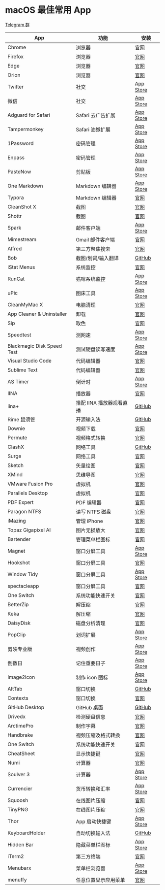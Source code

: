 # macOS 最佳常用 App

[Telegram 群](https://t.me/V2EXPro)

| App                        | 功能                     | 安装                                                                                                                                              |
| -------------------------- | ------------------------ | ------------------------------------------------------------------------------------------------------------------------------------------------- |
| Chrome                     | 浏览器                   | [官网](https://www.google.com/intl/zh-CN/chrome/)                                                                                                 |
| Firefox                    | 浏览器                   | [官网](https://www.mozilla.org/zh-CN/firefox/new/)                                                                                                |
| Edge                       | 浏览器                   | [官网](https://www.microsoftedgeinsider.com/zh-cn/download/)                                                                                      |
|Orion|浏览器|[官网](https://browser.kagi.com/)|
| Twitter                    | 社交                     | [App Store](https://apps.apple.com/cn/app/twitter/id1482454543?mt=12)                                                                             |
| 微信                       | 社交                     | [App Store](https://apps.apple.com/cn/app/%E5%BE%AE%E4%BF%A1/id836500024?mt=12)                                                                   |
| Adguard for Safari         | Safari 去广告扩展        | [App Store](https://apps.apple.com/cn/app/adguard-for-safari/id1440147259?mt=12)                                                                  |
| Tampermonkey               | Safari 油猴扩展          | [App Store](https://apps.apple.com/cn/app/tampermonkey/id1482490089?mt=12)                                                                        |
| 1Password                  | 密码管理                 | [App Store](https://apps.apple.com/cn/app/1password-7-password-manager/id1333542190?mt=12)                                                        |
| Enpass                     | 密码管理                 | [App Store](https://apps.apple.com/cn/app/enpass-password-manager/id732710998?mt=12)                                                              |
| PasteNow                   | 剪贴板                   | [App Store](https://apps.apple.com/cn/app/pastenow-%E5%89%AA%E8%B4%B4%E6%9D%BF%E5%B7%A5%E5%85%B7/id1552536109?mt=12)                              |
| One Markdown               | Markdown 编辑器          | [App Store](https://apps.apple.com/cn/app/one-markdown/id1507139439)                                                                              |
| Typora                     | Markdown 编辑器          | [官网](https://www.typora.io/)                                                                                                                    |
| CleanShot X                | 截图                     | [官网](https://cleanshot.com/)                                                                                                                    |
|Shottr|截图|[官网](https://shottr.cc/)|
| Spark                      | 邮件客户端               | [App Store](https://apps.apple.com/cn/app/spark-readdle-%E5%87%BA%E5%93%81%E7%9A%84%E9%82%AE%E7%AE%B1%E5%BA%94%E7%94%A8/id1176895641?mt=12)       |
| Mimestream                 | Gmail 邮件客户端         | [官网](https://mimestream.com)                                                                                                                    |
| Alfred                     | 第三方聚焦搜索           | [官网](https://www.alfredapp.com/)                                                                                                                |
| Bob                        | 截图/划词/输入翻译       | [GitHub](https://github.com/ripperhe/Bob)                                                                                                         |
| iStat Menus                | 系统监控                 | [官网](https://bjango.com/mac/istatmenus/)                                                                                                        |
| RunCat                     | 猫咪系统监控             | [App Store](https://apps.apple.com/cn/app/runcat/id1429033973?mt=12)                                                                              |
| uPic                       | 图床工具                 | [App Store](https://apps.apple.com/cn/app/upic-%E5%BC%BA%E5%A4%A7%E7%9A%84%E5%9B%BE%E5%BA%8A%E5%B7%A5%E5%85%B7/id1549159979?mt=12)                |
| CleanMyMac X               | 电脑清理                 | [官网](https://macpaw.com/cleanmymac)                                                                                                             |
| App Cleaner & Uninstaller  | 卸载                     | [官网](https://nektony.com/mac-app-cleaner)                                                                                                       |
| Sip                        | 取色                     | [官网](https://sipapp.io/)                                                                                                                        |
| Speedtest                  | 测网速                   | [App Store](https://apps.apple.com/cn/app/speedtest-by-ookla/id1153157709?mt=12)                                                                  |
| Blackmagic Disk Speed Test | 测试硬盘读写速度         | [App Store](https://apps.apple.com/cn/app/blackmagic-disk-speed-test/id425264550?mt=12)                                                           |
| Visual Studio Code         | 代码编辑器               | [官网](https://code.visualstudio.com/)                                                                                                            |
| Sublime Text               | 代码编辑器               | [官网](http://www.sublimetext.com/)                                                                                                               |
| AS Timer                   | 倒计时                   | [App Store](https://apps.apple.com/cn/app/as-timer/id512464723?mt=12)                                                                             |
| IINA                       | 播放器                   | [官网](https://iina.io/)                                                                                                                          |
| iina+                      | 搭配 IINA 播放器观看直播 | [GitHub](<https://github.com/xjbeta/iina-plus/releases/tag/0.5.15(21033022)>)                                                                     |
| Rime 鼠须管                | 开源输入法               | [GitHub](https://github.com/maomiui/rime)                                                                                                         |
| Downie                     | 视频下载                 | [官网](https://software.charliemonroe.net/downie/)                                                                                                |
| Permute                    | 视频格式转换             | [官网](https://software.charliemonroe.net/permute/)                                                                                               |
| ClashX                     | 网络工具                 | [GitHub](https://github.com/yichengchen/clashX)                                                                                                   |
| Surge                      | 网络工具                 | [官网](https://nssurge.com/)                                                                                                                      |
| Sketch                     | 矢量绘图                 | [官网](https://www.sketch.com/)                                                                                                                   |
| XMind                      | 思维导图                 | [官网](https://www.xmind.cn/)                                                                                                                     |
| VMware Fusion Pro          | 虚拟机                   | [官网](https://www.vmware.com/cn/products/fusion.html)                                                                                            |
| Parallels Desktop          | 虚拟机                   | [官网](https://www.parallels.com/)                                                                                                                |
| PDF Expert                 | PDF 编辑器               | [官网](https://pdfexpert.com/)                                                                                                                    |
| Paragon NTFS               | 读写 NTFS 磁盘           | [官网](https://www.paragon-software.com/home/ntfs-mac/)                                                                                           |
| iMazing                    | 管理 iPhone              | [官网](https://imazing.com/zh)                                                                                                                    |
| Topaz Gigapixel AI         | 图片无损放大             | [官网](https://topazlabs.com/gigapixel-ai/)                                                                                                       |
| Bartender                  | 管理菜单栏图标           | [官网](https://www.macbartender.com/Bartender4/)                                                                                                  |
| Magnet                     | 窗口分屏工具             | [App Store](https://apps.apple.com/cn/app/magnet/id441258766?mt=12)                                                                               |
| Hookshot                   | 窗口分屏工具             | [官网](https://hookshot.app/)                                                                                                                     |
| Window Tidy                | 窗口分屏工具             | [App Store](https://apps.apple.com/cn/app/window-tidy/id456609775?mt=12)                                                                          |
| spectacleapp               | 窗口分屏工具             | [官网](https://www.spectacleapp.com/)                                                                                                             |
| One Switch                 | 系统功能快速开关         | [官网](https://fireball.studio/oneswitch/)                                                                                                        |
| BetterZip                  | 解压缩                   | [官网](https://www.macitbetter.com/)                                                                                                              |
| Keka                       | 解压缩                   | [官网](https://www.keka.io/en/)                                                                                                                   |
| DaisyDisk                  | 磁盘分析清理             | [官网](https://daisydiskapp.com/)                                                                                                                 |
| PopClip                    | 划词扩展                 | [App Store](https://apps.apple.com/cn/app/popclip/id445189367?mt=12)                                                                              |
| 剪映专业版                 | 视频创作                 | [App Store](https://apps.apple.com/cn/app/%E5%89%AA%E6%98%A0%E4%B8%93%E4%B8%9A%E7%89%88/id1529999940?mt=12)                                       |
| 倒数日                     | 记住重要日子             | [App Store](https://apps.apple.com/cn/app/%E5%80%92%E6%95%B0%E6%97%A5-days-matter-for-desktop/id494500492?mt=12)                                  |
| Image2icon                 | 制作 icon 图标           | [App Store](https://apps.apple.com/cn/app/image2icon-%E5%88%B6%E4%BD%9C%E8%87%AA%E5%B7%B1%E7%9A%84%E5%9B%BE%E6%A0%87/id992115977?mt=12)           |
| AltTab                     | 窗口切换                 | [GitHub](https://github.com/lwouis/alt-tab-macos/releases/tag/v6.21.0)                                                                            |
|Contexts|窗口切换|[官网](https://contexts.co/)|
| GitHub Desktop             | GitHub 桌面              | [GitHub](https://desktop.github.com/)                                                                                                             |
| Drivedx                    | 检测硬盘信息             | [官网](https://binaryfruit.com/drivedx)                                                                                                           |
| ArctimePro                 | 制作字幕                 | [官网](http://arctime.cn/download.html)                                                                                                           |
| Handbrake                  | 视频压缩及格式转换       | [官网](https://handbrake.fr/)                                                                                                                     |
| One Switch                 | 系统功能快速开关         | [官网](https://fireball.studio/oneswitch/)                                                                                                        |
| CheatSheet                 | 显示快捷键               | [官网](https://www.mediaatelier.com/CheatSheet/)                                                                                                  |
| Numi                       | 计算器                   | [官网](https://numi.app/)                                                                                                                         |
| Soulver 3                  | 计算器                   | [App Store](https://apps.apple.com/cn/app/soulver-3/id1508732804?mt=12)                                                                           |
| Currencier                 | 货币转换和汇率           | [App Store](https://apps.apple.com/cn/app/currencier-%E8%B4%A7%E5%B8%81%E8%BD%AC%E6%8D%A2%E5%99%A8%E5%92%8C%E6%B1%87%E7%8E%87/id1150106962?mt=12) |
| Squoosh                    | 在线图片压缩             | [官网](https://squoosh.app/)                                                                                                                      |
| TinyPNG                    | 在线图片压缩             | [官网](https://tinypng.com/)                                                                                                                      |
| Thor                       | App 启动快捷键           | [App Store](https://apps.apple.com/cn/app/thor/id1120999687?mt=12)                                                                                |
| KeyboardHolder             | 自动切换输入法           | [GitHub](https://github.com/leaves615/KeyboardHolder)                                                                                             |
| Hidden Bar                 | 隐藏菜单栏图标           | [App Store](https://apps.apple.com/cn/app/hidden-bar/id1452453066?mt=12)                                                                          |
| iTerm2                     | 第三方终端               | [官网](https://iterm2.com)                                                                                                                        |
| Menubarx                   | 菜单栏浏览器             | [App Store](https://apps.apple.com/cn/app/menubarx/id1575588022?mt=12)                                                                            |
|menuffy|任意位置显示应用菜单| [官网](https://zaru.github.io/menuffy/index_en.html)|
